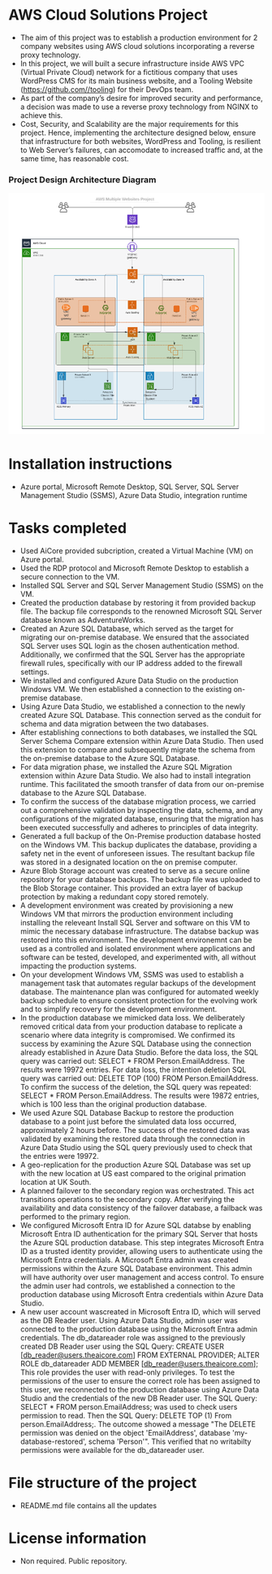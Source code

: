 # AWS Cloud Solutions Project
- The aim of this project was to establish a production environment for 2 company websites using AWS cloud solutions incorporating a reverse proxy technology.
- In this project, we will built a secure infrastructure inside AWS VPC (Virtual Private Cloud) network for a fictitious company that uses WordPress CMS for its main business website, and a Tooling Website (https://github.com//tooling) for their DevOps team.
- As part of the company’s desire for improved security and performance, a decision was made to use a reverse proxy technology from NGINX to achieve this.
- Cost, Security, and Scalability are the major requirements for this project. Hence, implementing the architecture designed below, ensure that infrastructure for both websites, WordPress and Tooling, is resilient to Web Server’s failures, can accomodate to increased traffic and, at the same time, has reasonable cost.

### Project Design Architecture Diagram

![](./Images/architecture%20diagram.PNG)

# Installation instructions
- Azure portal, Microsoft Remote Desktop, SQL Server, SQL Server Management Studio (SSMS), Azure Data Studio, integration runtime

# Tasks completed
- Used AiCore provided subcription, created a Virtual Machine (VM) on Azure portal.
- Used the RDP protocol and Microsoft Remote Desktop to establish a secure connection to the VM.
- Installed SQL Server and SQL Server Management Studio (SSMS) on the VM.
- Created the production database by restoring it from provided backup file. The backup file corresponds to the renowned Microsoft SQL Server database known as AdventureWorks.
- Created an Azure SQL Database, which served as the target for migrating our on-premise database. We ensured that the associated SQL Server uses SQL login as the chosen authentication method. Additionally, we confirmed that the SQL Server has the appropriate firewall rules, specifically with our IP address added to the firewall settings.
- We installed and configured Azure Data Studio on the production Windows VM. We then established a connection to the existing on-premise database.
- Using Azure Data Studio, we established a connection to the newly created Azure SQL Database. This connection served as the conduit for schema and data migration between the two databases.
- After establishing connections to both databases, we installed the SQL Server Schema Compare extension within Azure Data Studio. Then used this extension to compare and subsequently migrate the schema from the on-premise database to the Azure SQL Database.
- For data migration phase, we installed the Azure SQL Migration extension within Azure Data Studio. We also had to install integration runtime. This facilitated the smooth transfer of data from our on-premise database to the Azure SQL Database.
- To confirm the success of the database migration process, we carried out a comprehensive validation by inspecting the data, schema, and any configurations of the migrated database, ensuring that the migration has been executed successfully and adheres to principles of data integrity.
- Generated a full backup of the On-Premise production database hosted on the Windows VM. This backup duplicates the database, providing a safety net in the event of unforeseen issues. The resultant backup file was stored in a designated location on the on premise computer.
- Azure Blob Storage account was created to serve as a secure online repository for your database backups. The backup file was uploaded to the Blob Storage container. This provided an extra layer of backup protection by making a redundant copy stored remotely.
- A development environment was created by provisioning a new Windows VM that mirrors the production environment including installing the releveant Install SQL Server and software on this VM to mimic the necessary database infrastructure. The databse backup was restored into this environment. The development environemnt can be used as a controlled and isolated environment where applications and software can be tested, developed, and experimented with, all without impacting the production systems.
- On your development Windows VM, SSMS was used to establish a management task that automates regular backups of the development database. The maintenance plan was configured for automated weekly backup schedule to ensure consistent protection for the evolving work and to simplify recovery for the development environment.
- In the production database we mimicked data loss. We deliberately removed critical data from your production database to replicate a scenario where data integrity is compromised. We confirmed its success by examining the Azure SQL Database using the connection already established in Azure Data Studio. Before the data loss, the SQL query was carried out: SELECT * FROM Person.EmailAddress. The results were 19972 entries. For data loss, the intention deletion SQL query was carried out: DELETE TOP (100) FROM Person.EmailAddress. To confirm the success of the deletion, the SQL query was repeated: SELECT * FROM Person.EmailAddress. The results were 19872 entries, which is 100 less than the original production database.
- We used Azure SQL Database Backup to restore the production database to a point just before the simulated data loss occurred, approximately 2 hours before. The success of the restored data was validated by examining the restored data through the connection in Azure Data Studio using the SQL query previously used to check that the entries were 19972.
-  A geo-replication for the production Azure SQL Database was set up with the new location at US east compared to the original primation location at UK South.
-  A planned failover to the secondary region was orchestrated. This act transitions operations to the secondary copy. After verifying the availability and data consistency of the failover database, a failback was performed to the primary region.
-  We configured Microsoft Entra ID for Azure SQL databse by enabling Microsoft Entra ID authentication for the primary SQL Server that hosts the Azure SQL production database. This step integrates Microsoft Entra ID as a trusted identity provider, allowing users to authenticate using the Microsoft Entra credentials. A Microsoft Entra admin was created permissions within the Azure SQL Database environment. This admin will have authority over user management and access control. To ensure the admin user had controls, we established a connection to the production database using Microsoft Entra credentials within Azure Data Studio.
- A new user account wascreated in Microsoft Entra ID, which will served as the DB Reader user. Using Azure Data Studio, admin user was connected to the production database using the Microsoft Entra admin credentials. The db_datareader role was assigned to the previously created DB Reader user using the SQL Query: CREATE USER [db_reader@users.theaicore.com] FROM EXTERNAL PROVIDER; ALTER ROLE db_datareader ADD MEMBER [db_reader@users.theaicore.com]; This role provides the user with read-only privileges. To test the permissions of the user to ensure the correct role has been assigned to this user, we reconnected to the production database using Azure Data Studio and the credentials of the new DB Reader user. The SQL Query: SELECT * FROM person.EmailAddress; was used to check users permission to read. Then the SQL Query: DELETE TOP (1) From person.EmailAddress;. The outcome showed a message "The DELETE permission was denied on the object 'EmailAddress', database 'my-database-restored', schema 'Person'". This verified that no writabilty permissions were available for the db_datareader user.

# File structure of the project
- README.md file contains all the updates

# License information
- Non required. Public repository.
